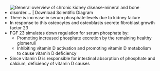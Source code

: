 - ![General overview of chronic kidney disease-mineral and bone disorder.... |  Download Scientific Diagram](https://www.researchgate.net/publication/355885806/figure/fig1/AS:1086104128233511@1635958811299/General-overview-of-chronic-kidney-disease-mineral-and-bone-disorder-Kidney-failure.png)
- There is increase in serum phosphate levels due to kidney failure
- In response to this osteocytes and osteoblasts secrete fibroblast growth factor 23
- FGF 23 simulates down regulation for serum phosphate by:
	- Promoting increased phosphate excretion by the remaining healthy glomeruli
	- Inhibiting vitamin D activation and promoting vitamin D metabolism to cause vitamin D deficiency
- Since vitamin D is responsible for intestinal absorption of phosphate and calcium, deficiency of vitamin D causes